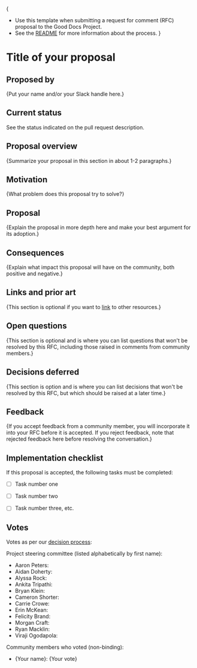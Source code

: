 {
- Use this template when submitting a request for comment (RFC) proposal to the Good Docs Project.
- See the [README](README.md) for more information about the process.
}

# Title of your proposal

## Proposed by

{Put your name and/or your Slack handle here.}

## Current status

See the status indicated on the pull request description.


## Proposal overview

{Summarize your proposal in this section in about 1-2 paragraphs.}


## Motivation

{What problem does this proposal try to solve?}


## Proposal

{Explain the proposal in more depth here and make your best argument for its adoption.}


## Consequences

{Explain what impact this proposal will have on the community, both positive and negative.}


## Links and prior art

{This section is optional if you want to [link](https://example.com) to other resources.}


## Open questions

{This section is optional and is where you can list questions that won't be resolved by this RFC, including those raised in comments from community members.}


## Decisions deferred

{This section is option and is where you can list decisions that won't be resolved by this RFC, but which should be raised at a later time.}


## Feedback

{If you accept feedback from a community member, you will incorporate it into your RFC before it is accepted.
If you reject feedback, note that rejected feedback here before resolving the conversation.}


## Implementation checklist

If this proposal is accepted, the following tasks must be completed:

- [ ] Task number one
- [ ] Task number two
- [ ] Task number three, etc.


## Votes

Votes as per our [decision process](https://thegooddocsproject.dev/decisions/):

Project steering committee (listed alphabetically by first name):

- Aaron Peters:
- Aidan Doherty:
- Alyssa Rock:
- Ankita Tripathi:
- Bryan Klein:
- Cameron Shorter:
- Carrie Crowe:
- Erin McKean:
- Felicity Brand:
- Morgan Craft:
- Ryan Macklin:
- Viraji Ogodapola:

Community members who voted (non-binding):

- {Your name}: {Your vote}
